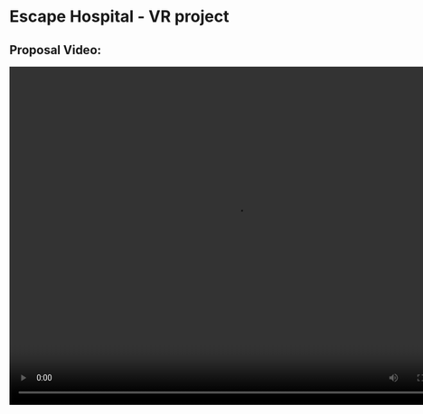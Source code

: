# Escape Hospital - VR project

## Proposal Video:

<video src="https:/vr-team-basics.github.io/escapehospital/ProposalVideo/VRproposalVideo-escapeHospital.mp4" width="800" height="600" controls preload></video>
